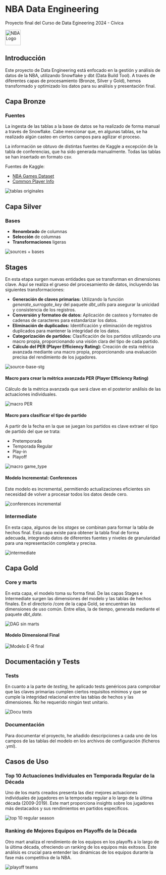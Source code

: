 # NBA Data Engineering
Proyecto final del Curso de Data Egineering 2024 - Cívica

<img src="https://upload.wikimedia.org/wikipedia/en/thumb/0/03/National_Basketball_Association_logo.svg/1200px-National_Basketball_Association_logo.svg.png" alt="NBA Logo" width="50"/>



## Introducción
Este proyecto de Data Engineering está enfocado en la gestión y análisis de datos de la NBA, utilizando Snowflake y dbt (Data Build Tool). A través de diferentes capas de procesamiento (Bronze, Silver y Gold), hemos transformado y optimizado los datos para su análisis y presentación final.



## Capa Bronze 

### Fuentes

La ingesta de las tablas a la base de datos se ha realizado de forma manual a través de Snowflake. Cabe mencionar que, en algunas tablas, se ha realizado algún casteo en ciertos campos para agilizar el proceso.

La información se obtuvo de distintas fuentes de Kaggle a excepción de la tabla de conferencias, que ha sido generada manualmente. Todas las tablas se han insertado en formato csv.

Fuentes de Kaggle: 
- [NBA Games Dataset](https://www.kaggle.com/datasets/nathanlauga/nba-games)
- [Common Player Info](https://www.kaggle.com/datasets/wyattowalsh/basketball)



![tablas originales](https://github.com/carleondel/nba_data_engineering/assets/140411658/acbff175-c27e-4947-8ad3-289336520cd9)




## Capa Silver

### Bases

- **Renombrado** de columnas
- **Selección** de columnas
- **Transformaciones** ligeras

![sources + bases](https://github.com/carleondel/nba_data_engineering/assets/140411658/f47fb44c-be87-4cd6-b761-33f9fa2546b7)


## Stages

En esta etapa surgen nuevas entidades que se transforman en dimensiones clave. Aquí se realiza el grueso del procesamiento de datos, incluyendo las siguientes transformaciones:

- **Generación de claves primarias:** Utilizando la función *generate_surrogate_key* del paquete *dbt_utils* para asegurar la unicidad y consistencia de los registros.
- **Conversión y formateo de datos:** Aplicación de casteos y formateo de cadenas de caracteres para estandarizar los datos.
- **Eliminación de duplicados:** Identificación y eliminación de registros duplicados para mantener la integridad de los datos.
- **Categorización de partidos:** Clasificación de los partidos utilizando una macro propia, proporcionando una visión clara del tipo de cada partido.
- **Cálculo del PER (Player Efficiency Rating):** Creación de esta métrica avanzada mediante una macro propia, proporcionando una evaluación precisa del rendimiento de los jugadores.

![source-base-stg](https://github.com/carleondel/nba_data_engineering/assets/140411658/14b195fc-035d-4c90-b867-1c714891a045)


#### Macro para crear la métrica avanzada PER (Player Efficiency Rating)

Cálculo de la métrica avanzada que será clave en el posterior análisis de las actuaciones individuales.

![macro PER](https://github.com/carleondel/nba_data_engineering/assets/140411658/14510df0-7163-49d5-9165-c46eff8d4a5d)


#### Macro para clasificar el tipo de partido

A partir de la fecha en la que se juegan los partidos es clave extraer el tipo de partido del que se trata: 

- Pretemporada
- Temporada Regular
- Play-in
- Playoff

![macro game_type](https://github.com/carleondel/nba_data_engineering/assets/140411658/904a2deb-6e61-4b73-9fac-0de01f7d6261)


#### Modelo Incremental: Conferences

Este modelo es incremental, permitiendo actualizaciones eficientes sin necesidad de volver a procesar todos los datos desde cero. 

![conferences incremental](https://github.com/carleondel/nba_data_engineering/assets/140411658/08c7c9c0-0fc8-461c-9c9d-3fef3dc81729)



### Intermediate

En esta capa, algunos de los *stages* se combinan para formar la tabla de hechos final. Esta capa existe para obtener la tabla final de forma adecuada, integrando datos de diferentes fuentes y niveles de granularidad para una representación completa y precisa.

![intermediate](https://github.com/carleondel/nba_data_engineering/assets/140411658/f39834a4-32fd-4dbb-bfa6-b4e61d562b2a)



## Capa Gold

### Core y marts


En esta capa, el modelo toma su forma final. De las capas Stages e Intermediate surgen las dimensiones del modelo y las tablas de hechos finales. En el directorio /core de la capa Gold, se encuentran las dimensiones de uso común. Entre ellas, la de tiempo, generada mediante el paquete *dbt_date*.
 

![DAG sin marts](https://github.com/carleondel/nba_data_engineering/assets/140411658/2da71348-dca5-4259-8831-937e23d98f20)

#### Modelo Dimensional Final

![Modelo E-R final](https://github.com/carleondel/nba_data_engineering/assets/140411658/1df68c84-f570-4612-8275-e3976ba9b0c6)

## Documentación y Tests

### Tests

En cuanto a la parte de *testing*, he aplicado tests genéricos para comprobar que las claves primarias cumplen ciertos requisitos mínimos y que se cumple la integridad relacional entre las tablas de hechos y las dimensiones. No he requerido ningún test unitario. 

![Docu   tests](https://github.com/carleondel/nba_data_engineering/assets/140411658/e60f095f-0438-4d1d-a6ad-2050c9fbe14b)

### Documentación

Para documentar el proyecto, he añadido descripciones a cada uno de los campos de las tablas del modelo en los archivos de configuración (ficheros .yml).

## Casos de Uso

### Top 10 Actuaciones Individuales en Temporada Regular de la Década

Uno de los marts creados presenta las diez mejores actuaciones individuales de jugadores en la temporada regular a lo largo de la última década (2009-2019). Este mart proporciona insights sobre los jugadores más destacados y sus rendimientos en partidos específicos.

![top 10 regular season](https://github.com/carleondel/nba_data_engineering/assets/140411658/162bd2c5-f84c-4284-88f6-98266a9bb7a1)


### Ranking de Mejores Equipos en Playoffs de la Década

Otro mart analiza el rendimiento de los equipos en los playoffs a lo largo de la última década, ofreciendo un ranking de los equipos más exitosos. Este análisis es crucial para entender las dinámicas de los equipos durante la fase más competitiva de la NBA.

![playoff teams](https://github.com/carleondel/nba_data_engineering/assets/140411658/a176f4d0-1c86-4226-9e60-eb8c472c4d84)


